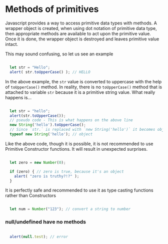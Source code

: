 # Methods of primitives

Javascript provides a way to access primitive data types with methods.
A wrapper object is created, when using dot notation of primitive data type, then appropriate methods are available to act upon the primitive value. Once it is done, the wrapper object is destroyed and leaves primitive value intact.

This may sound confusing, so let us see an example
```js

  let str = "Hello";
  alert( str.toUpperCase() ); // HELLO

```

In the above example, the `str` value is converted to uppercase with the help of `toUpperCase()` method. In reality, there is no `toUpperCase()` method that is attached to variable `str` because it is a primitive string value. What really happens is...
```js

  let str = "hello";
  alert(str.toUpperCase());
  // pseudo code - This is what happens on the above line
  new String('hello').toUpperCase();
  // Since `str.` is replaced with `new String('hello')` it becomes object and has methods
  typeof new String('hello'); // object

```

Like the above code, though it is possible, it is not recommended to use Primitive Constructor functions. It will result in unexpected surprises.
```js

  let zero = new Number(0);

  if (zero) { // zero is true, because it's an object
    alert( "zero is truthy?!?" );
  }

```

It is perfectly safe and recommended to use it as type casting functions rather than Constructors
```js

  let num = Number("123"); // convert a string to number

```

### null/undefined have no methods
```js

  alert(null.test); // error

```
